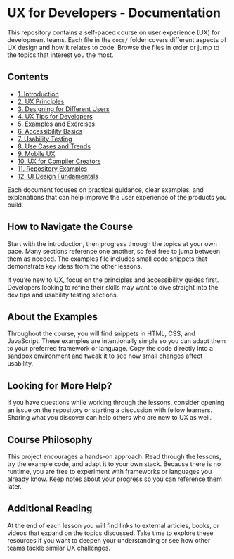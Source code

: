 # UX for Developers - Documentation

This repository contains a self-paced course on user experience (UX) for development teams. Each file in the `docs/` folder covers different aspects of UX design and how it relates to code. Browse the files in order or jump to the topics that interest you the most.

## Contents

- [1. Introduction](introduction.md)
- [2. UX Principles](principles.md)
- [3. Designing for Different Users](user-groups.md)
- [4. UX Tips for Developers](dev-tips.md)
- [5. Examples and Exercises](examples.md)
- [6. Accessibility Basics](accessibility.md)
- [7. Usability Testing](usability-testing.md)
- [8. Use Cases and Trends](use-cases.md)
- [9. Mobile UX](mobile.md)
- [10. UX for Compiler Creators](compiler-ux.md)
- [11. Repository Examples](repo-examples.md)
- [12. UI Design Fundamentals](ui-design.md)

Each document focuses on practical guidance, clear examples, and explanations that can help improve the user experience of the products you build.

## How to Navigate the Course

Start with the introduction, then progress through the topics at your own pace. Many sections reference one another, so feel free to jump between them as needed. The examples file includes small code snippets that demonstrate key ideas from the other lessons.

If you’re new to UX, focus on the principles and accessibility guides first. Developers looking to refine their skills may want to dive straight into the dev tips and usability testing sections.

## About the Examples

Throughout the course, you will find snippets in HTML, CSS, and JavaScript. These examples are intentionally simple so you can adapt them to your preferred framework or language. Copy the code directly into a sandbox environment and tweak it to see how small changes affect usability.

## Looking for More Help?

If you have questions while working through the lessons, consider opening an issue on the repository or starting a discussion with fellow learners. Sharing what you discover can help others who are new to UX as well.

## Course Philosophy

This project encourages a hands-on approach. Read through the lessons, try the example code, and adapt it to your own stack. Because there is no runtime, you are free to experiment with frameworks or languages you already know. Keep notes about your progress so you can reference them later.

## Additional Reading

At the end of each lesson you will find links to external articles, books, or videos that expand on the topics discussed. Take time to explore these resources if you want to deepen your understanding or see how other teams tackle similar UX challenges.

